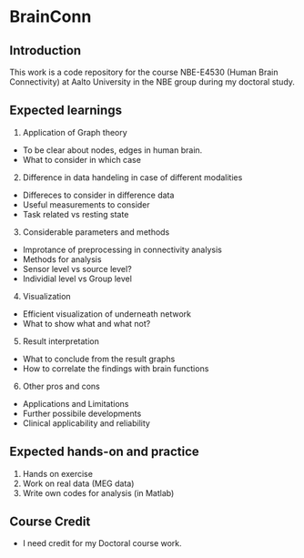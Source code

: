 # BrainConn
## Introduction
This work is a code repository for the course NBE-E4530 (Human Brain Connectivity) at Aalto University in the NBE group during my doctoral study.

## Expected learnings
1. Application of Graph theory
- To be clear about nodes, edges in human brain.
- What to consider in which case

2. Difference in data handeling in case of different modalities
- Differeces to consider in difference data
- Useful measurements to consider
- Task related vs resting state
3. Considerable parameters and methods
- Improtance of preprocessing in connectivity analysis
- Methods for analysis
- Sensor level vs source level?
- Individial level vs Group level
4. Visualization
- Efficient visualization of underneath network
- What to show what and what not?
5. Result interpretation
- What to conclude from the result graphs
- How to correlate the findings with brain functions
6. Other pros and cons
- Applications and Limitations
- Further possibile developments
- Clinical applicability and reliability

## Expected hands-on and practice
1. Hands on exercise 
2. Work on real data (MEG data)
3. Write own codes for analysis (in Matlab)

## Course Credit
- I need credit for my Doctoral course work.
